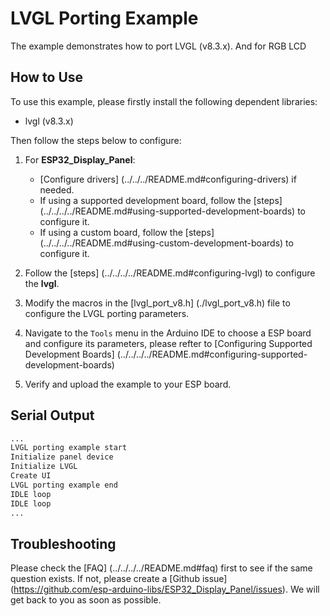 # LVGL Porting Example

The example demonstrates how to port LVGL (v8.3.x). And for RGB LCD
## How to Use

To use this example, please firstly install the following dependent libraries:

- lvgl (v8.3.x)

Then follow the steps below to configure:

1. For **ESP32_Display_Panel**:

    - [Configure drivers] (../../../README.md#configuring-drivers) if needed.
    - If using a supported development board, follow the [steps] (../../../../README.md#using-supported-development-boards) to configure it.
    - If using a custom board, follow the [steps] (../../../../README.md#using-custom-development-boards) to configure it.

2. Follow the [steps] (../../../../README.md#configuring-lvgl) to configure the **lvgl**.
3. Modify the macros in the [lvgl_port_v8.h] (./lvgl_port_v8.h) file to configure the LVGL porting parameters.
4. Navigate to the `Tools` menu in the Arduino IDE to choose a ESP board and configure its parameters, please refter to [Configuring Supported Development Boards] (../../../../README.md#configuring-supported-development-boards)
5. Verify and upload the example to your ESP board.

## Serial Output

```bash
...
LVGL porting example start
Initialize panel device
Initialize LVGL
Create UI
LVGL porting example end
IDLE loop
IDLE loop
...
```

## Troubleshooting

Please check the [FAQ] (../../../../README.md#faq) first to see if the same question exists. If not, please create a [Github issue] (https://github.com/esp-arduino-libs/ESP32_Display_Panel/issues). We will get back to you as soon as possible.
